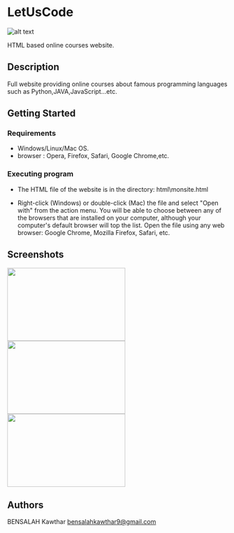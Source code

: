 # LetUsCode

![alt text](https://raw.githubusercontent.com/kawthar-bensalah/Let_Us_Code/master/logo.PNG)


HTML based online courses website.


## Description

Full website providing online courses about famous programming languages such as Python,JAVA,JavaScript...etc.

## Getting Started

### Requirements

* Windows/Linux/Mac OS.
* browser : Opera, Firefox, Safari, Google Chrome,etc.

### Executing program

* The HTML file of the website is in the directory: html\monsite.html

* Right-click (Windows) or double-click (Mac) the file and select "Open with" from the action menu. You will be able to choose between any of the browsers that are installed on your computer, although your computer's default browser will top the list. Open the file using any web browser: Google Chrome, Mozilla Firefox, Safari, etc. 
  
## Screenshots

<p float="left">
<img src="https://raw.githubusercontent.com/kawthar-bensalah/Let_Us_Code/master/screen6.PNG" width="270" height="167" /> <img src="https://raw.githubusercontent.com/kawthar-bensalah/Let_Us_Code/master/screen7.PNG" width="270" height="167" /> <img src="https://raw.githubusercontent.com/kawthar-bensalah/Let_Us_Code/master/screen8.PNG" width="270" height="167" />
 </p>
 

## Authors

BENSALAH Kawthar 
bensalahkawthar9@gmail.com


